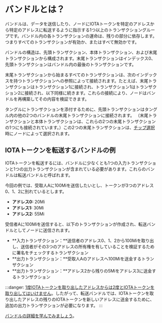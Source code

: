 # バンドルとは？
<!-- # What is a bundle? -->

バンドルは、データを送信したり、ノードにIOTAトークンを特定のアドレスから特定のアドレスに転送するように指示する1つ以上のトランザクショングループです。バンドル内の各トランザクションの運命は、残りの部分に依存します。つまりすべてのトランザクションが有効か、またはすべて無効かです。
<!-- **A bundle is a group of one or more transactions, which send data or instruct a node to transfer IOTA tokens from certain addresses to others. The fate of each transaction in a bundle depends on the rest. Either all transactions are valid or none of them are.** -->

バンドルの構造は、先頭トランザクション、本体トランザクション、および末尾トランザクションから構成されます。末尾トランザクションはインデックス0、先頭トランザクションはバンドル内の最後のトランザクションです。
<!-- The structure of a bundle consists of a head, a body, and a tail, where the tail is index 0 and the head is the last transaction in the bundle. -->

末尾トランザクションから始まるすべてのトランザクションは、次のインデックスを持つトランザクションへの参照によって接続されます。たとえば、末尾トランザクションはトランザクション1に接続され、トランザクション1はトランザクション2に接続され、以下同様に続きます。これらの接続により、ノードはバンドルを再構築してその内容を検証できます。
<!-- All transactions, starting from the tail, are connected by reference to the one with the next index. For example, the tail transaction is connected to transaction 1, which is connected to transaction 2, and so on. These connections allow nodes to reconstruct bundles and validate their contents. -->

タングルにトランザクションを添付するために、先頭トランザクションはタングル内の他の2つのバンドルの末尾トランザクションに接続されます。 （末尾トランザクションと本体トランザクションは、これらの2つの末尾トランザクションの1つにも接続されています。）この2つの末尾トランザクションは、[チップ選択](root://the-tangle/0.1/concepts/tip-selection.md)時にノードによって選択されます。
<!-- To attach transactions to the Tangle, the head transaction is connected to the tails of two other bundles in the Tangle. (The tail and body transactions are connected to one of those tails as well.) These tail transactions are selected by nodes during [tip selection](root://the-tangle/0.1/concepts/tip-selection.md). -->

## IOTAトークンを転送するバンドルの例
<!-- ## Example of a bundle that transfers IOTA tokens -->

IOTAトークンを転送するには、バンドルに少なくとも1つの入力トランザクションと1つの出力トランザクションが含まれている必要があります。これらのバンドルは転送バンドルと呼ばれます。
<!-- To transfer IOTA tokens, a bundle must contain at least one input and one output transaction. These bundles are called transfer bundles. -->

今回の例では、受取人Aに100Miを送信したいとし、トークンが3つのアドレス0、1、2に別れているとします。
<!-- In this example, you want to send 100Mi to recipient A, and your balance is distributed among three addresses: -->

* **アドレス0:** 20Mi
* **アドレス1:** 30Mi
* **アドレス2:** 55Mi
<!-- * **Address 0:** 20Mi -->
<!-- * **Address 1:** 30Mi -->
<!-- * **Address 2:** 55Mi -->

受信者Aに100Miを送信すると、以下のトランザクションが作成され、転送バンドルとしてノードに送信されます。
<!-- When you send 100Mi to recipient A, the following transactions are created and sent to a node as a transfer bundle: -->

* **入力トランザクション：**送信者のアドレス0、1、2から100Miを取り出し、送信者がその3つのアドレスの所有権を有していることを検証するために署名をチェックするトランザクション
* **出力トランザクション：**受取人Aのアドレスへ100Miを送金するトランザクション
* **出力トランザクション：**アドレス2から残りの5Miをアドレス3に送金するトランザクション
<!-- * **Input transaction:** Withdraw 100Mi from my address and check the signature to verify that I own it -->
<!-- * **Output transaction:** Deposit 100Mi to the recipient's address -->
<!-- * **Output transaction:** Deposit the remaining 5Mi from address 2 into address 3 -->

:::danger:
[1度IOTAトークンを取り出したアドレスからは2度とIOTAトークンを取り出してはいけません](root://iota-basics/0.1/concepts/addresses-and-signatures.md#address-reuse)。したがって、転送バンドルでは、IOTAトークンを取り出したアドレスの残りのIOTAトークンを新しいアドレスに送金するために、追加の出力トランザクションが必要になります。
:::
<!-- :::danger: -->
<!-- [You must not withdraw from an address more than once](root://iota-basics/0.1/concepts/addresses-and-signatures.md#address-reuse). So, a transfer bundle may require an extra output transaction to deposit the remaining balance of a withdrawn address into a new address. -->
<!-- ::: -->

[バンドルの詳細を学んでみましょう](root://iota-basics/0.1/concepts/bundles-and-transactions.md)。
<!-- [Learn more about bundles](root://iota-basics/0.1/concepts/bundles-and-transactions.md). -->
